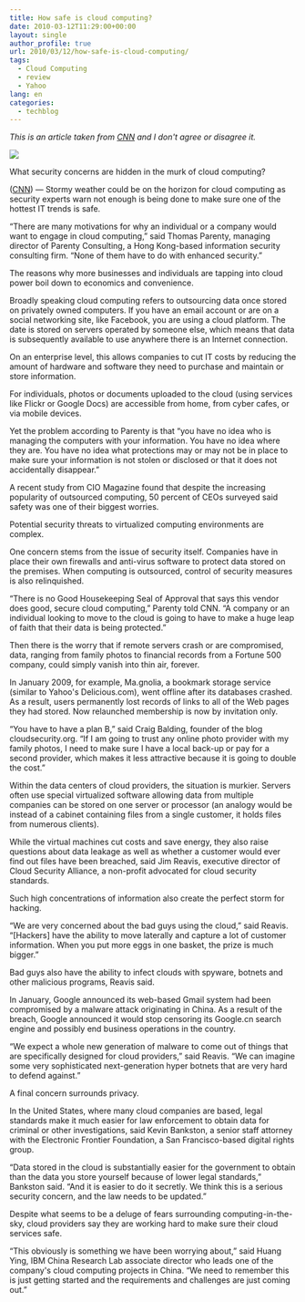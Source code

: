 ```yaml
---
title: How safe is cloud computing?
date: 2010-03-12T11:29:00+00:00
layout: single
author_profile: true
url: 2010/03/12/how-safe-is-cloud-computing/
tags:
  - Cloud Computing
  - review
  - Yahoo
lang: en
categories: 
  - techblog
---
```

_This is an article taken from_ [_CNN_](http://www.cnn.com/) _and I don't agree or disagree it._

[![](http://1.bp.blogspot.com/_vaUVXcmC3OI/S5odt6T84MI/AAAAAAAABQA/AWa7HPE5ebE/s200/story.cloud.jpg)](http://1.bp.blogspot.com/_vaUVXcmC3OI/S5odt6T84MI/AAAAAAAABQA/AWa7HPE5ebE/s1600-h/story.cloud.jpg)

What security concerns are hidden in the murk of cloud computing?

([CNN](http://www.cnn.com/)) — Stormy weather could be on the horizon for cloud computing as security experts warn not enough is being done to make sure one of the hottest IT trends is safe.

“There are many motivations for why an individual or a company would want to engage in cloud computing,” said Thomas Parenty, managing director of Parenty Consulting, a Hong Kong-based information security consulting firm. “None of them have to do with enhanced security.”

The reasons why more businesses and individuals are tapping into cloud power boil down to economics and convenience.

Broadly speaking cloud computing refers to outsourcing data once stored on privately owned computers. If you have an email account or are on a social networking site, like Facebook, you are using a cloud platform. The date is stored on servers operated by someone else, which means that data is subsequently available to use anywhere there is an Internet connection.

On an enterprise level, this allows companies to cut IT costs by reducing the amount of hardware and software they need to purchase and maintain or store information.

For individuals, photos or documents uploaded to the cloud (using services like Flickr or Google Docs) are accessible from home, from cyber cafes, or via mobile devices.

Yet the problem according to Parenty is that “you have no idea who is managing the computers with your information. You have no idea where they are. You have no idea what protections may or may not be in place to make sure your information is not stolen or disclosed or that it does not accidentally disappear.”

A recent study from CIO Magazine found that despite the increasing popularity of outsourced computing, 50 percent of CEOs surveyed said safety was one of their biggest worries.

Potential security threats to virtualized computing environments are complex.

One concern stems from the issue of security itself. Companies have in place their own firewalls and anti-virus software to protect data stored on the premises. When computing is outsourced, control of security measures is also relinquished.

“There is no Good Housekeeping Seal of Approval that says this vendor does good, secure cloud computing,” Parenty told CNN. “A company or an individual looking to move to the cloud is going to have to make a huge leap of faith that their data is being protected.”

Then there is the worry that if remote servers crash or are compromised, data, ranging from family photos to financial records from a Fortune 500 company, could simply vanish into thin air, forever.

In January 2009, for example, Ma.gnolia, a bookmark storage service (similar to Yahoo's Delicious.com), went offline after its databases crashed. As a result, users permanently lost records of links to all of the Web pages they had stored. Now relaunched membership is now by invitation only.

“You have to have a plan B,” said Craig Balding, founder of the blog cloudsecurity.org. “If I am going to trust any online photo provider with my family photos, I need to make sure I have a local back-up or pay for a second provider, which makes it less attractive because it is going to double the cost.”

Within the data centers of cloud providers, the situation is murkier. Servers often use special virtualized software allowing data from multiple companies can be stored on one server or processor (an analogy would be instead of a cabinet containing files from a single customer, it holds files from numerous clients).

While the virtual machines cut costs and save energy, they also raise questions about data leakage as well as whether a customer would ever find out files have been breached, said Jim Reavis, executive director of Cloud Security Alliance, a non-profit advocated for cloud security standards.

Such high concentrations of information also create the perfect storm for hacking.

“We are very concerned about the bad guys using the cloud,” said Reavis. “[Hackers] have the ability to move laterally and capture a lot of customer information. When you put more eggs in one basket, the prize is much bigger.”

Bad guys also have the ability to infect clouds with spyware, botnets and other malicious programs, Reavis said.

In January, Google announced its web-based Gmail system had been compromised by a malware attack originating in China. As a result of the breach, Google announced it would stop censoring its Google.cn search engine and possibly end business operations in the country.

“We expect a whole new generation of malware to come out of things that are specifically designed for cloud providers,” said Reavis. “We can imagine some very sophisticated next-generation hyper botnets that are very hard to defend against.”

A final concern surrounds privacy.

In the United States, where many cloud companies are based, legal standards make it much easier for law enforcement to obtain data for criminal or other investigations, said Kevin Bankston, a senior staff attorney with the Electronic Frontier Foundation, a San Francisco-based digital rights group.

“Data stored in the cloud is substantially easier for the government to obtain than the data you store yourself because of lower legal standards,” Bankston said. “And it is easier to do it secretly. We think this is a serious security concern, and the law needs to be updated.”

Despite what seems to be a deluge of fears surrounding computing-in-the-sky, cloud providers say they are working hard to make sure their cloud services safe.

“This obviously is something we have been worrying about,” said Huang Ying, IBM China Research Lab associate director who leads one of the company's cloud computing projects in China. “We need to remember this is just getting started and the requirements and challenges are just coming out.”